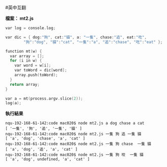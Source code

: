 #英中互翻

**檔案： mt2.js**

```c
var log = console.log;

var dic = { dog:"狗", cat:"貓", a: "一隻", chase:"追", eat:"吃",
        "狗":"dog", "貓":"cat", "一隻":"a", "追":"chase", "吃":"eat" };

function mt(w) {
  var array = [];
  for (i in w) {
    var word = w[i];
    var toWord = dic[word];
    array.push(toWord);
  }
  return array;
}

var a = mt(process.argv.slice(2));
log(a);
```
**執行結果**

    nqu-192-168-61-142:code mac020$ node mt2.js a dog chase a cat
    [ '一隻', '狗', '追', '一隻', '貓' ]
    nqu-192-168-61-142:code mac020$ node mt2.js 一隻 狗 追 一隻 貓
    [ 'a', 'dog', 'chase', 'a', 'cat' ]
    nqu-192-168-61-142:code mac020$ node mt2.js 一隻 狗 chase  一隻 貓
    [ 'a', 'dog', '追', 'a', 'cat' ]
    nqu-192-168-61-142:code mac020$ node mt2.js 一隻 狗 咬  一隻 貓
    [ 'a', 'dog', undefined, 'a', 'cat' ]
